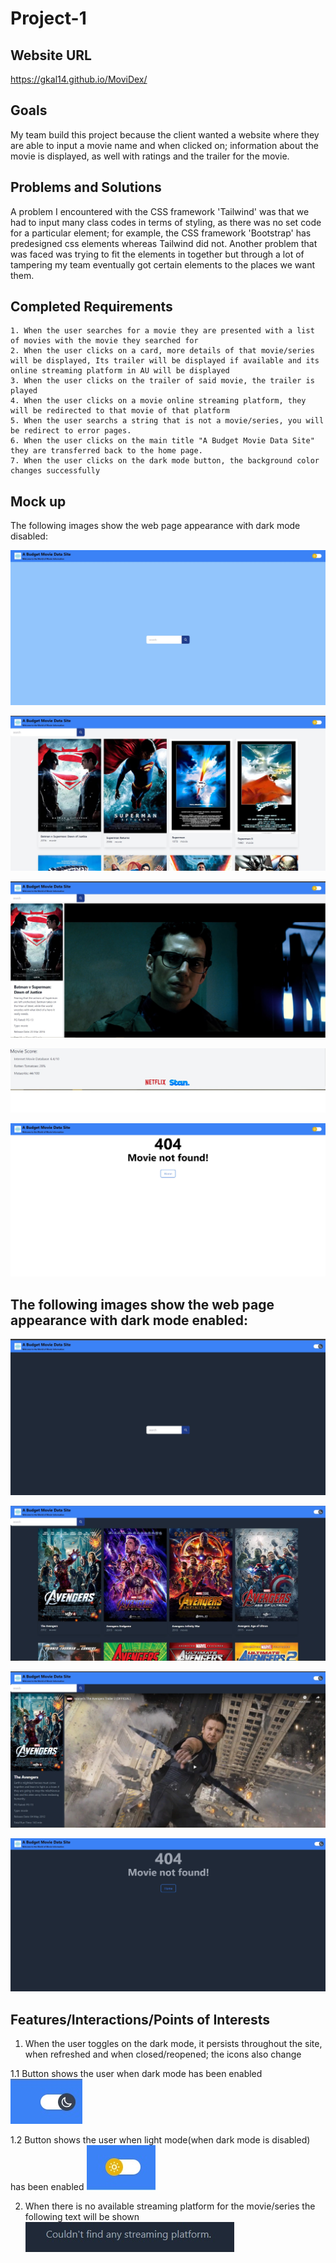 # Project-1

## Website URL
https://gkal14.github.io/MoviDex/

## Goals
My team build this project because the client wanted a website where they are able to input a movie name and when clicked on; information about the movie is displayed, as well with ratings and the trailer for the movie.

## Problems and Solutions
A problem I encountered with the CSS framework 'Tailwind' was that we had to input many class codes in terms of styling, as there was no set code for a particular element; for example, the CSS framework 'Bootstrap' has predesigned css elements whereas Tailwind did not. Another problem that was faced was trying to fit the elements in together but through a lot of tampering my team eventually got certain elements to the places we want them.

## Completed Requirements
```
1. When the user searches for a movie they are presented with a list of movies with the movie they searched for
2. When the user clicks on a card, more details of that movie/series will be displayed, Its trailer will be displayed if available and its online streaming platform in AU will be displayed
3. When the user clicks on the trailer of said movie, the trailer is played
4. When the user clicks on a movie online streaming platform, they will be redirected to that movie of that platform
5. When the user searchs a string that is not a movie/series, you will be redirect to error pages.
6. When the user clicks on the main title "A Budget Movie Data Site" they are transferred back to the home page.
7. When the user clicks on the dark mode button, the background color changes successfully 
```

## Mock up

The following images show the web page appearance with dark mode disabled:

![Home page](./Assets/Images/HomepageDMO.jpg)

![List of movies 'search page'](./Assets/Images/SearchPagewithMovie.jpg)

![Web page with information on the movie and trailer(upper)](./Assets/Images/MovieInformationPage.jpg)

![Web page with movie ratings and links to view the movie (lower)](./Assets/Images/Bottomhalf%20of%20SearchPage%20with%20movie.jpg)

![Web page 404 status](./Assets/Images/404%20page.jpg)



## The following images show the web page appearance with dark mode enabled:

![Home page w/ dark mode enabled](./Assets/Images/HomepageDarkModeEnabled.jpg)

![List of movies w/ dark mode enabled](./Assets/Images/SearchPagewithmovieDarkmodeEnabled.jpg)

![Movie page w/ dark mode enabled](./Assets/Images/MovieInformationpage%20with%20Dark%20mode%20Enabled.jpg)

![web page 404 w/ dark mode enabled](./Assets/Images/404%20page%20with%20dark%20mode%20enabled.jpg)


## Features/Interactions/Points of Interests

1. When the user toggles on the dark mode, it persists throughout the site, when refreshed and when closed/reopened; the icons also change

1.1 Button shows the user when dark mode has been enabled
![dark mode button enabled](./Assets/Images/dark%20mode%20enabled%20and%20icon.jpg)

1.2 Button shows the user when light mode(when dark mode is disabled) has been enabled
![dark mode button disabled](./Assets/Images/Dark%20mode%20Disabled%20and%20icon.jpg)

2. When there is no available streaming platform for the movie/series the following text will be shown
![No streaming platforms support the movie/series](./Assets/Images/No%20streaming%20platform%20available.jpg)



